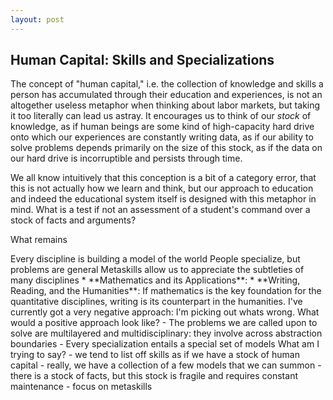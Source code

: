 ```yaml
---
layout: post
---
```

## Human Capital: Skills and Specializations

The concept of "human capital," i.e. the collection of knowledge and skills a person has accumulated through their education and experiences, is not an altogether useless metaphor when thinking about labor markets, but taking it too literally can lead us astray.  It encourages us to think of our *stock* of knowledge, as if human beings are some kind of high-capacity hard drive onto which our experiences are constantly writing data, as if our ability to solve problems depends primarily on the size of this stock, as if the data on our hard drive is incorruptible and persists through time. 

We all know intuitively that this conception is a bit of a category error, that this is not actually how we learn and think, but our approach to education and indeed the educational system itself is designed with this metaphor in mind.  What is a test if not an assessment of a student's command over a stock of facts and arguments?

What remains




<!--- Why do we go to school? The engineers and the premeds will probably answer that they are acquiring skills and learning ideas that will be useful to them later in their career.  Perhaps the liberal arts folks will say something cliche about learning how to learn or learning how to think, or maybe they're just sticking it to their parents.  And of course the economics majors will answer that on one hand they are investing in the growth of their stock of human capital and that on the other they are pursuing a degree that will serve as a signaling mechanism to employers.... ---!>

Every discipline is building a model of the world

People specialize, but problems are general

Metaskills allow us to appreciate the subtleties of many disciplines

* **Mathematics and its Applications**:

* **Writing, Reading, and the Humanities**: If mathematics is the key foundation for the quantitative disciplines, writing is its counterpart in the humanities.  

I've currently got a very negative approach: I'm picking out whats wrong.

What would a positive approach look like?
- The problems we are called upon to solve are multilayered and multidisciplinary: they involve across abstraction boundaries
- Every specialization entails a special set of models


What am I trying to say?
- we tend to list off skills as if we have a stock of human capital
- really, we have a collection of a few models that we can summon
    - there is a stock of facts, but this stock is fragile and requires constant maintenance
    - focus on metaskills
